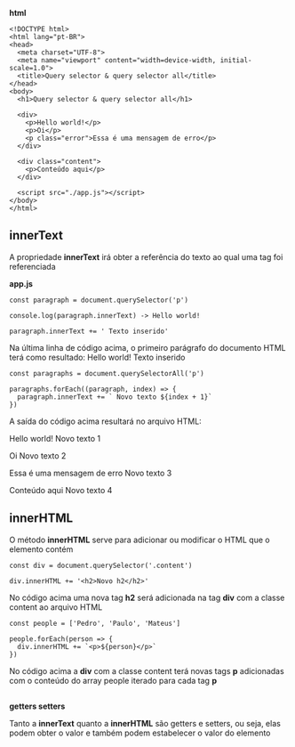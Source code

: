 **html**
~~~
<!DOCTYPE html>
<html lang="pt-BR">
<head>
  <meta charset="UTF-8">
  <meta name="viewport" content="width=device-width, initial-scale=1.0">
  <title>Query selector & query selector all</title>
</head>
<body>
  <h1>Query selector & query selector all</h1>

  <div>
    <p>Hello world!</p>
    <p>Oi</p>
    <p class="error">Essa é uma mensagem de erro</p>
  </div>

  <div class="content">
    <p>Conteúdo aqui</p>
  </div>

  <script src="./app.js"></script>
</body>
</html>
~~~

## innerText

A propriedade **innerText** irá obter a referência do texto ao qual uma tag foi referenciada 

**app.js**

~~~
const paragraph = document.querySelector('p')

console.log(paragraph.innerText) -> Hello world!

paragraph.innerText += ' Texto inserido'
~~~

Na última linha de código acima, o primeiro parágrafo do documento HTML terá como resultado: Hello world! Texto inserido

~~~
const paragraphs = document.querySelectorAll('p')

paragraphs.forEach((paragraph, index) => {
  paragraph.innerText += ` Novo texto ${index + 1}`
})
~~~

A saída do código acima resultará no arquivo HTML: 

Hello world! Novo texto 1

Oi Novo texto 2

Essa é uma mensagem de erro Novo texto 3

Conteúdo aqui Novo texto 4

## innerHTML

O método **innerHTML** serve para adicionar ou modificar o HTML que o elemento contém 

~~~
const div = document.querySelector('.content')

div.innerHTML += '<h2>Novo h2</h2>'
~~~

No código acima uma nova tag **h2** será adicionada na tag **div** com a classe content ao arquivo HTML

~~~
const people = ['Pedro', 'Paulo', 'Mateus']

people.forEach(person => {
  div.innerHTML += `<p>${person}</p>`
})
~~~

No código acima a **div** com a classe content terá novas tags **p** adicionadas com o conteúdo do array people iterado para cada tag **p**

##

**getters setters**

Tanto a **innerText** quanto a **innerHTML** são getters e setters, ou seja, elas podem obter o valor e também podem estabelecer o valor do elemento

